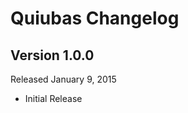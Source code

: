 Quiubas Changelog
====================

Version 1.0.0
-------------
Released January 9, 2015

- Initial Release

